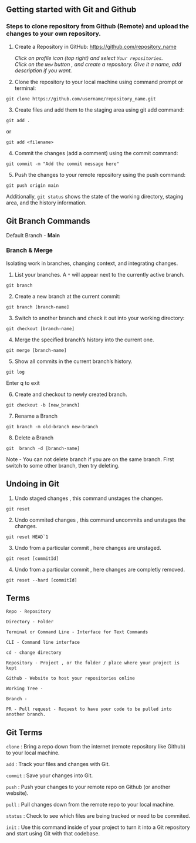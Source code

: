 ## Getting started with Git and Github

### Steps to clone repository from Github (Remote) and upload the changes to your own repository.

1. Create a Repository in GitHub: https://github.com/repository_name

   _Click on profile icon (top right) and select `Your repositories`.\
   Click on the `New` button , and create a repository. Give it a name, add description if you want._

2. Clone the repository to your local machine using command prompt or terminal:

```
git clone https://github.com/username/repository_name.git
```

3. Create files and add them to the staging area using git add command:

```
git add .
```

or

```
git add <filename>
```

4. Commit the changes (add a comment) using the commit command:

```
git commit -m "Add the commit message here"
```

5. Push the changes to your remote repository using the push command:

```
git push origin main
```

Additionally, `git status` shows the state of the working directory, staging area, and the history information.

## Git Branch Commands

Default Branch - **Main**

### Branch & Merge

Isolating work in branches, changing context, and integrating changes.

1. List your branches. A `*` will appear next to the currently active branch.

```
git branch
```

2. Create a new branch at the current commit:

```
git branch [branch-name]
```

3. Switch to another branch and check it out into your working directory:

```
git checkout [branch-name]
```

4. Merge the specified branch’s history into the current one.

```
git merge [branch-name]
```

5. Show all commits in the current branch’s history.

```
git log
```

Enter q to exit

6. Create and checkout to newly created branch.

```
git checkout -b [new_branch]
```

7. Rename a Branch

```
git branch -m old-branch new-branch
```

8. Delete a Branch

```
git  branch -d [branch-name]
```

Note - You can not delete branch if you are on the same branch. First switch to some other branch, then try deleting.

## Undoing in Git

1. Undo staged changes , this command unstages the changes.

```
git reset
```

2. Undo commited changes , this command uncommits and unstages the changes.

```
git reset HEAD`1
```

3. Undo from a particular commit , here changes are unstaged.

```
git reset [commitId]
```

4. Undo from a particular commit , here changes are completly removed.

```
git reset --hard [commitId]
```

## Terms

```
Repo - Repository

Directory - Folder

Terminal or Command Line - Interface for Text Commands

CLI - Command line interface

cd - change directory

Repository - Project , or the folder / place where your project is kept

Github - Website to host your repositories online

Working Tree -

Branch -

PR - Pull request - Request to have your code to be pulled into another branch.
```

## Git Terms

`clone` : Bring a repo down from the internet (remote repository like Github) to your local machine.

`add` : Track your files and changes with Git.

`commit` : Save your changes into Git.

`push` : Push your changes to your remote repo on Github (or another website).

`pull` : Pull changes down from the remote repo to your local machine.

`status` : Check to see which files are being tracked or need to be commited.

`init` : Use this command inside of your project to turn it into a Git repository and start using Git with that codebase.
